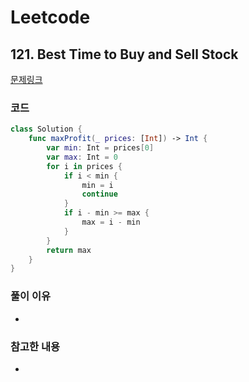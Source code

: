 # Leetcode

## 121. Best Time to Buy and Sell Stock

[문제링크]([LINK](https://leetcode.com/problems/best-time-to-buy-and-sell-stock/))



### 코드

```swift
class Solution {
    func maxProfit(_ prices: [Int]) -> Int {
        var min: Int = prices[0]
        var max: Int = 0
        for i in prices {
            if i < min {
                min = i
                continue
            }
            if i - min >= max {
                max = i - min
            }
        }
        return max
    }
}
```

### 풀이 이유
-

### 참고한 내용
- 